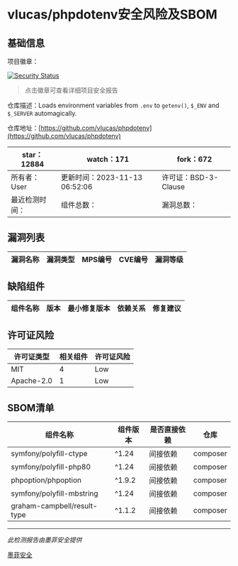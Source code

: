 # vlucas/phpdotenv安全风险及SBOM

## 基础信息

项目徽章：

[![Security Status](https://www.murphysec.com/platform3/v31/badge/1765526576685404160.svg)](https://www.murphysec.com/console/report/1724863647934533632/1765526576685404160)

> 点击徽章可查看详细项目安全报告

仓库描述：Loads environment variables from `.env` to `getenv()`, `$_ENV` and `$_SERVER` automagically.

仓库地址：[https://github.com/vlucas/phpdotenv](https://github.com/vlucas/phpdotenv)

| star：12884 | watch：171 | fork：672 |
| ----------- | -------------- | ------------ |
| 所有者：User | 更新时间：2023-11-13 06:52:06 | 许可证：BSD-3-Clause |
| 最近检测时间： | 组件总数： | 漏洞总数： |




## 漏洞列表

| 漏洞名称 | 漏洞类型 | MPS编号 | CVE编号 | 漏洞等级 |
| ------- | ------ | ------- | ------ | ----- |





## 缺陷组件

| 组件名称 | 版本 | 最小修复版本 | 依赖关系 | 修复建议 |
| -------- | ---- | ------------ | -------- | -------- |





## 许可证风险

| 许可证类型 | 相关组件 | 许可证风险 |
| ---------- | -------- | ---------- |
|MIT|4|Low|
|Apache-2.0|1|Low|




## SBOM清单

| 组件名称 | 组件版本 | 是否直接依赖 | 仓库 |
| -------- | -------- | ------------ | ---- |
|symfony/polyfill-ctype|^1.24|间接依赖|composer|
|symfony/polyfill-php80|^1.24|间接依赖|composer|
|phpoption/phpoption|^1.9.2|间接依赖|composer|
|symfony/polyfill-mbstring|^1.24|间接依赖|composer|
|graham-campbell/result-type|^1.1.2|间接依赖|composer|


------

*此检测报告由墨菲安全提供*

[墨菲安全](www.murphysec.com)